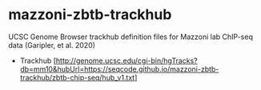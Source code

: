 # mazzoni-zbtb-trackhub

UCSC Genome Browser trackhub definition files for Mazzoni lab ChIP-seq data (Garipler, et al. 2020)

* Trackhub [http://genome.ucsc.edu/cgi-bin/hgTracks?db=mm10&hubUrl=https://seqcode.github.io/mazzoni-zbtb-trackhub/zbtb-chip-seq/hub_v1.txt]
